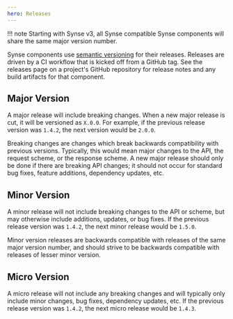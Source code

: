 ```yaml
---
hero: Releases
---
```


!!! note
    Starting with Synse v3, all Synse compatible Synse components will share the same
    major version number. 

Synse components use [semantic versioning](https://semver.org/) for their releases.
Releases are driven by a CI workflow that is kicked off from a GitHub tag. See the releases
page on a project's GitHub repository for release notes and any build artifacts for that
component.

## Major Version

A major release will include breaking changes. When a new major release
is cut, it will be versioned as ``X.0.0``. For example, if the previous
release version was ``1.4.2``, the next version would be ``2.0.0``.

Breaking changes are changes which break backwards compatibility with previous
versions. Typically, this would mean major changes to the API, the request scheme, or
the response scheme. A new major release should only be done if there are breaking
API changes; it should not occur for standard bug fixes, feature additions, dependency
updates, etc.

## Minor Version

A minor release will not include breaking changes to the API or scheme, but may
otherwise include additions, updates, or bug fixes. If the previous release
version was ``1.4.2``, the next minor release would be ``1.5.0``.

Minor version releases are backwards compatible with releases of the same major
version number, and should strive to be backwards compatible with releases of
lesser minor version.

## Micro Version

A micro release will not include any breaking changes and will typically only
include minor changes, bug fixes, dependency updates, etc. If the previous release
version was ``1.4.2``, the next micro release would be ``1.4.3``.
